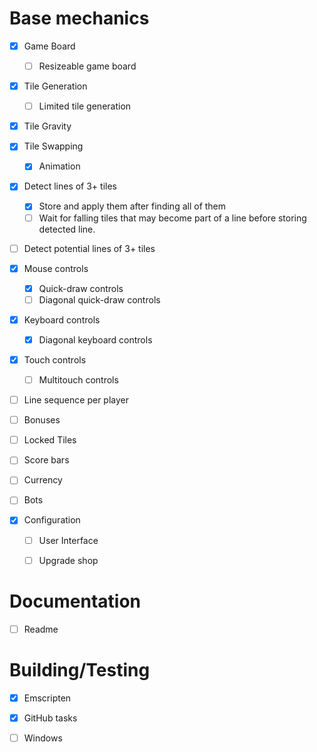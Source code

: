 # Base mechanics
- [x] Game Board
    - [ ] Resizeable game board

- [x] Tile Generation
    - [ ] Limited tile generation
- [x] Tile Gravity
- [x] Tile Swapping
    - [x] Animation

- [x] Detect lines of 3+ tiles
    - [x] Store and apply them after finding all of them
    - [ ] Wait for falling tiles that may become part of
        a line before storing detected line.
- [ ] Detect potential lines of 3+ tiles

- [x] Mouse controls
    - [x] Quick-draw controls
    - [ ] Diagonal quick-draw controls
- [x] Keyboard controls
    - [x] Diagonal keyboard controls
- [x] Touch controls
    - [ ] Multitouch controls

- [ ] Line sequence per player

- [ ] Bonuses
- [ ] Locked Tiles
- [ ] Score bars
- [ ] Currency

- [ ] Bots

- [x] Configuration
    - [ ] User Interface
    - [ ] Upgrade shop


# Documentation
- [ ] Readme


# Building/Testing
- [x] Emscripten
- [x] GitHub tasks
- [ ] Windows

